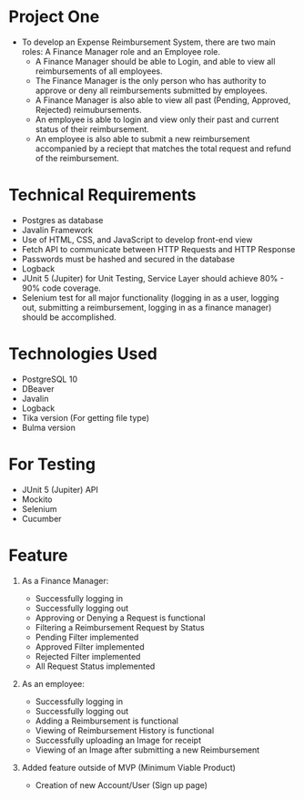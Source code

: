 # Project One
* To develop an Expense Reimbursement System, there are two main roles: A Finance Manager role and an Employee role.
  - A Finance Manager should be able to Login, and able to view all reimbursements of all employees.
  - The Finance Manager is the only person who has authority to approve or deny all reimbursements submitted by employees. 
  - A Finance Manager is also able to view all past (Pending, Approved, Rejected) reimubursements. 
  - An employee is able to login and view only their past and current status of their reimbursement. 
  - An employee is also able to submit a new reimbursement accompanied by a reciept that matches the total request and refund of the reimbursement. 

# Technical Requirements
* Postgres as database
* Javalin Framework
* Use of HTML, CSS, and JavaScript to develop front-end view
* Fetch API to communicate between HTTP Requests and HTTP Response
* Passwords must be hashed and secured in the database
* Logback
* JUnit 5 (Jupiter) for Unit Testing, Service Layer should achieve 80% - 90% code coverage.
* Selenium test for all major functionality (logging in as a user, logging out, submitting a reimbursement, logging in as a finance manager) should be accomplished.
# Technologies Used
* PostgreSQL 10 
* DBeaver 
* Javalin 
* Logback
* Tika version (For getting file type)
* Bulma version 
# For Testing
* JUnit 5 (Jupiter) API 
* Mockito
* Selenium
* Cucumber
# Feature
1. As a Finance Manager:
    - Successfully logging in
    - Successfully logging out
    - Approving or Denying a Request is functional
    - Filtering a Reimbursement Request by Status
    - Pending Filter implemented
    - Approved Filter implemented
    - Rejected Filter implemented
    - All Request Status implemented
    
2. As an employee:
    - Successfully logging in
    - Successfully logging out
    - Adding a Reimbursement is functional
    - Viewing of Reimbursement History is functional
    - Successfully uploading an Image for receipt
    - Viewing of an Image after submitting a new Reimbursement
    
3. Added feature outside of MVP (Minimum Viable Product)
    - Creation of new Account/User (Sign up page)
